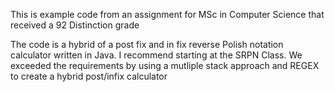 This is example code from an assignment for MSc in Computer Science that received a 92 Distinction grade

The code is a hybrid of a post fix and in fix reverse Polish notation calculator written in Java. I recommend starting at the SRPN Class. We exceeded the requirements by using a mutliple stack approach and REGEX to create a hybrid post/infix calculator
